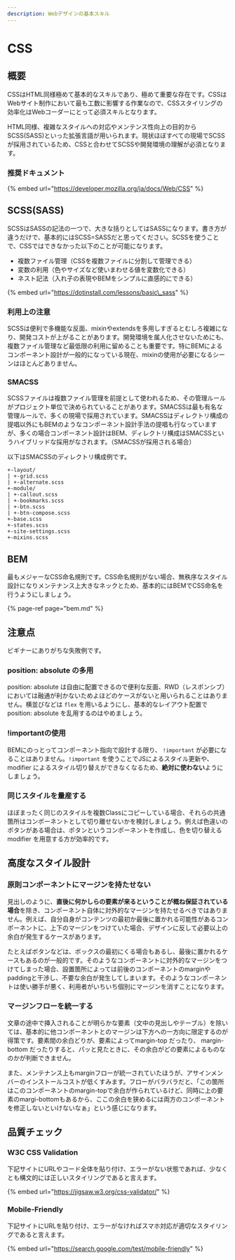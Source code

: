 ```yaml
---
description: Webデザインの基本スキル
---
```


# CSS

## 概要

CSSはHTML同様極めて基本的なスキルであり、極めて重要な存在です。CSSはWebサイト制作において最も工数に影響する作業なので、CSSスタイリングの効率化はWebコーダーにとって必須スキルとなります。

HTML同様、複雑なスタイルへの対応やメンテンス性向上の目的からSCSS\(SASS\)といった拡張言語が用いられます。現状ほぼすべての現場でSCSSが採用されているため、CSSと合わせてSCSSや開発環境の理解が必須となります。

### 推奨ドキュメント

{% embed url="https://developer.mozilla.org/ja/docs/Web/CSS" %}

## SCSS\(SASS\)

SCSSはSASSの記法の一つで、大きな括りとしてはSASSになります。書き方が違うだけで、基本的にはSCSS=SASSだと思ってください。SCSSを使うことで、CSSではできなかった以下のことが可能になります。

* 複数ファイル管理（CSSを複数ファイルに分割して管理できる）
* 変数の利用（色やサイズなど使いまわせる値を変数化できる）
* ネスト記法（入れ子の表現やBEMをシンプルに直感的にできる）

{% embed url="https://dotinstall.com/lessons/basic\_sass" %}

### 利用上の注意

SCSSは便利で多機能な反面、mixinやextendsを多用しすぎるとむしろ複雑になり、開発コストが上がることがあります。開発環境を属人化させないためにも、複数ファイル管理など最低限の利用に留めることも重要です。特にBEMによるコンポーネント設計が一般的になっている現在、mixinの使用が必要になるシーンはほとんどありません。

### SMACSS

SCSSファイルは複数ファイル管理を前提として使われるため、その管理ルールがプロジェクト単位で決められていることがあります。SMACSSは最も有名な管理ルールで、多くの現場で採用されています。SMACSSはディレクトリ構成の提唱以外にもBEMのようなコンポーネント設計手法の提唱も行なっていますが、多くの場合コンポーネント設計はBEM、ディレクトリ構成はSMACSSというハイブリッドな採用がなされます。（SMACSSが採用される場合）

以下はSMACSSのディレクトリ構成例です。

```text
+-layout/
| +-grid.scss
| +-alternate.scss
+-module/
| +-callout.scss
| +-bookmarks.scss
| +-btn.scss
| +-btn-compose.scss
+-base.scss
+-states.scss
+-site-settings.scss
+-mixins.scss
```

## BEM

最もメジャーなCSS命名規則です。CSS命名規則がない場合、無秩序なスタイル設計になりメンテナンス上大きなネックとため、基本的にはBEMでCSS命名を行うようにしましょう。

{% page-ref page="bem.md" %}

## 注意点

ビギナーにありがちな失敗例です。

### position: absolute の多用

position: absolute は自由に配置できるので便利な反面、RWD（レスポンシブ）においては融通が利かないためよほどのケースがないと用いられることはありません。横並びなどは `flex` を用いるようにし、基本的なレイアウト配置でposition: absolute を乱用するのはやめましょう。

### !importantの使用

BEMにのっとってコンポーネント指向で設計する限り、 `!important` が必要になることはありません。`!important` を使うことでJSによるスタイル更新や、modifier によるスタイル切り替えができなくなるため、**絶対に使わない**ようにしましょう。

### 同じスタイルを量産する

ほぼまったく同じのスタイルを複数Classにコピーしている場合、それらの共通箇所はコンポーネントとして切り離せないかを検討しましょう。例えば色違いのボタンがある場合は、ボタンというコンポーネントを作成し、色を切り替えるmodifier を用意する方が効率的です。

## 高度なスタイル設計

### 原則コンポーネントにマージンを持たせない

見出しのように、**直後に何かしらの要素が来るということが概ね保証されている場合**を除き、コンポーネント自体に対外的なマージンを持たせるべきではありません。例えば、自分自身がコンテンツの最初か最後に置かれる可能性があるコンポーネントに、上下のマージンをつけていた場合、デザインに反して必要以上の余白が発生するケースがあります。

たとえばボタンなどは、ボックスの最初にくる場合もあるし、最後に置かれるケースもあるのが一般的です。そのようなコンポーネントに対外的なマージンをつけてしまった場合、設置箇所によっては前後のコンポーネントのmarginやpaddingと干渉し、不要な余白が発生してしまいます。そのようなコンポーネントは使い勝手が悪く、利用者がいちいち個別にマージンを消すことになります。

### マージンフローを統一する

文章の途中で挿入されることが明らかな要素（文中の見出しやテーブル）を除いては、基本的に他コンポーネントとのマージンは下方への一方向に限定するのが得策です。要素間の余白どりが、要素によってmargin-top だったり、 margin-bottom だったりすると、パッと見たときに、その余白がどの要素によるものなのかが判断できません。

また、メンテナンス上もmarginフローが統一されていたほうが、アサインメンバーのインストールコストが低くすみます。フローがバラバラだと、「この箇所はこのコンポーネントのmargin-topで余白が作られているけど、同時に上の要素のmargi-bottomもあるから、ここの余白を狭めるには両方のコンポーネントを修正しないといけないなぁ」という感じになります。

## 品質チェック

### W3C CSS Validation

下記サイトにURLやコード全体を貼り付け、エラーがない状態であれば、少なくとも構文的には正しいスタイリングであると言えます。

{% embed url="https://jigsaw.w3.org/css-validator/" %}

### Mobile-Friendly

下記サイトにURLを貼り付け、エラーがなければスマホ対応が適切なスタイリングであると言えます。

{% embed url="https://search.google.com/test/mobile-friendly" %}


